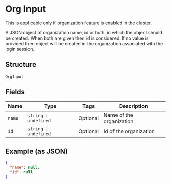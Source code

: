 
# Org Input

This is applicable only if organization feature is enabled in the cluster.

A JSON object of organization name, id or both, in which the object should be created. When both are given then id is considered. If no value is provided then object will be created in the organization associated with the login session.

## Structure

`OrgInput`

## Fields

| Name | Type | Tags | Description |
|  --- | --- | --- | --- |
| `name` | `string \| undefined` | Optional | Name of the organization |
| `id` | `string \| undefined` | Optional | Id of the organization |

## Example (as JSON)

```json
{
  "name": null,
  "id": null
}
```

